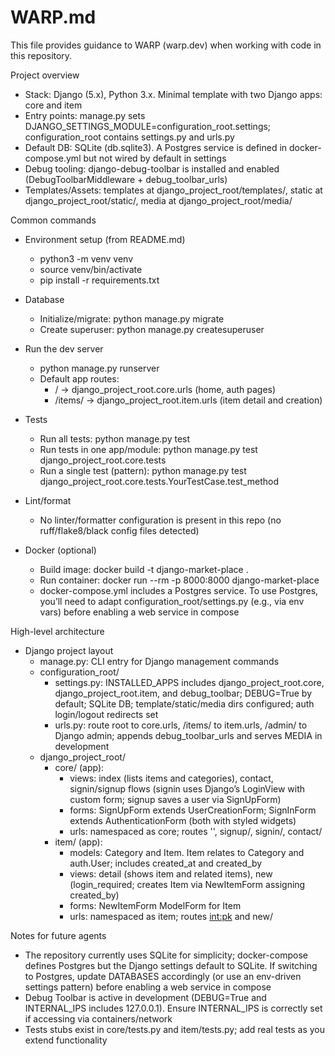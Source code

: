 # WARP.md

This file provides guidance to WARP (warp.dev) when working with code in this repository.

Project overview
- Stack: Django (5.x), Python 3.x. Minimal template with two Django apps: core and item
- Entry points: manage.py sets DJANGO_SETTINGS_MODULE=configuration_root.settings; configuration_root contains settings.py and urls.py
- Default DB: SQLite (db.sqlite3). A Postgres service is defined in docker-compose.yml but not wired by default in settings
- Debug tooling: django-debug-toolbar is installed and enabled (DebugToolbarMiddleware + debug_toolbar_urls)
- Templates/Assets: templates at django_project_root/templates/, static at django_project_root/static/, media at django_project_root/media/

Common commands
- Environment setup (from README.md)
  - python3 -m venv venv
  - source venv/bin/activate
  - pip install -r requirements.txt

- Database
  - Initialize/migrate: python manage.py migrate
  - Create superuser: python manage.py createsuperuser

- Run the dev server
  - python manage.py runserver
  - Default app routes:
    - / → django_project_root.core.urls (home, auth pages)
    - /items/ → django_project_root.item.urls (item detail and creation)

- Tests
  - Run all tests: python manage.py test
  - Run tests in one app/module: python manage.py test django_project_root.core.tests
  - Run a single test (pattern): python manage.py test django_project_root.core.tests.YourTestCase.test_method

- Lint/format
  - No linter/formatter configuration is present in this repo (no ruff/flake8/black config files detected)

- Docker (optional)
  - Build image: docker build -t django-market-place .
  - Run container: docker run --rm -p 8000:8000 django-market-place
  - docker-compose.yml includes a Postgres service. To use Postgres, you’ll need to adapt configuration_root/settings.py (e.g., via env vars) before enabling a web service in compose

High-level architecture
- Django project layout
  - manage.py: CLI entry for Django management commands
  - configuration_root/
    - settings.py: INSTALLED_APPS includes django_project_root.core, django_project_root.item, and debug_toolbar; DEBUG=True by default; SQLite DB; template/static/media dirs configured; auth login/logout redirects set
    - urls.py: route root to core.urls, /items/ to item.urls, /admin/ to Django admin; appends debug_toolbar_urls and serves MEDIA in development
  - django_project_root/
    - core/ (app):
      - views: index (lists items and categories), contact, signin/signup flows (signin uses Django’s LoginView with custom form; signup saves a user via SignUpForm)
      - forms: SignUpForm extends UserCreationForm; SignInForm extends AuthenticationForm (both with styled widgets)
      - urls: namespaced as core; routes '', signup/, signin/, contact/
    - item/ (app):
      - models: Category and Item. Item relates to Category and auth.User; includes created_at and created_by
      - views: detail (shows item and related items), new (login_required; creates Item via NewItemForm assigning created_by)
      - forms: NewItemForm ModelForm for Item
      - urls: namespaced as item; routes <int:pk> and new/

Notes for future agents
- The repository currently uses SQLite for simplicity; docker-compose defines Postgres but the Django settings default to SQLite. If switching to Postgres, update DATABASES accordingly (or use an env-driven settings pattern) before enabling a web service in compose
- Debug Toolbar is active in development (DEBUG=True and INTERNAL_IPS includes 127.0.0.1). Ensure INTERNAL_IPS is correctly set if accessing via containers/network
- Tests stubs exist in core/tests.py and item/tests.py; add real tests as you extend functionality
